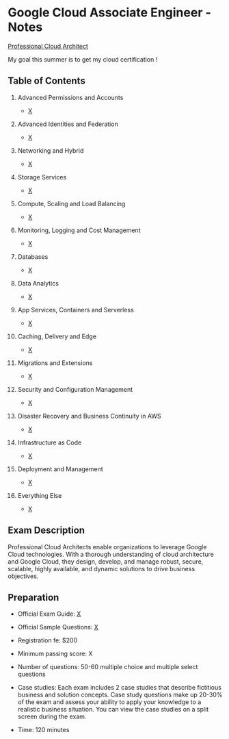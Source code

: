# Google Cloud Associate Engineer - Notes

[Professional Cloud Architect](https://cloud.google.com/learn/certification/cloud-architect)

My goal this summer is to get my cloud certification !

## Table of Contents

1. Advanced Permissions and Accounts
    - [X](X)
   
2. Advanced Identities and Federation
    - [X](X)
    
3. Networking and Hybrid
    - [X](X)
  
4. Storage Services
    - [X](X)
  
5. Compute, Scaling and Load Balancing
    - [X](X)
  
6. Monitoring, Logging and Cost Management
    - [X](X)
  
7. Databases
    - [X](X)
  
8. Data Analytics
    - [X](X)
  
9. App Services, Containers and Serverless
    - [X](X)
  
10. Caching, Delivery and Edge
    - [X](X)
  
12. Migrations and Extensions
    - [X](X)
  
13. Security and Configuration Management
    - [X](X)
  
14. Disaster Recovery and Business Continuity in AWS
    - [X](X)
  
15. Infrastructure as Code
    - [X](X)
  
16. Deployment and Management
    - [X](X)
  
17. Everything Else
    - [X](X)

## Exam Description

Professional Cloud Architects enable organizations to leverage Google Cloud technologies. With a thorough understanding of cloud architecture and Google Cloud, they design, develop, and manage robust, secure, scalable, highly available, and dynamic solutions to drive business objectives.

## Preparation

- Official Exam Guide: [X](X)
- Official Sample Questions: [X](X)

- Registration fe: $200
- Minimum passing score: X
- Number of questions: 50-60 multiple choice and multiple select questions
- Case studies: Each exam includes 2 case studies that describe fictitious business and solution concepts. Case study questions make up 20-30% of the exam and assess your ability to apply your knowledge to a realistic business situation. You can view the case studies on a split screen during the exam. 
- Time: 120 minutes

